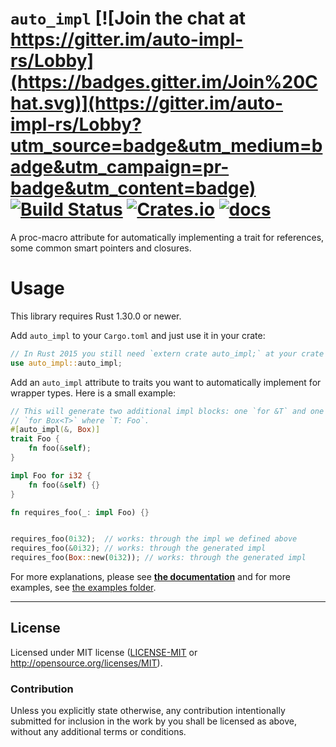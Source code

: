 # `auto_impl` [![Join the chat at https://gitter.im/auto-impl-rs/Lobby](https://badges.gitter.im/Join%20Chat.svg)](https://gitter.im/auto-impl-rs/Lobby?utm_source=badge&utm_medium=badge&utm_campaign=pr-badge&utm_content=badge) [![Build Status](https://travis-ci.org/auto-impl-rs/auto_impl.svg?branch=master)](https://travis-ci.org/auto-impl-rs/auto_impl) [![Crates.io](https://img.shields.io/crates/v/auto_impl.svg)](https://crates.io/crates/auto_impl) [![docs](https://docs.rs/auto_impl/badge.svg)](https://docs.rs/auto_impl)

A proc-macro attribute for automatically implementing a trait for references,
some common smart pointers and closures.

# Usage

This library requires Rust 1.30.0 or newer.

Add `auto_impl` to your `Cargo.toml` and just use it in your crate:

```rust
// In Rust 2015 you still need `extern crate auto_impl;` at your crate root
use auto_impl::auto_impl;
```

Add an `auto_impl` attribute to traits you want to automatically implement for wrapper types. Here is a small example:

```rust
// This will generate two additional impl blocks: one `for &T` and one
// `for Box<T>` where `T: Foo`.
#[auto_impl(&, Box)]
trait Foo {
    fn foo(&self);
}

impl Foo for i32 {
    fn foo(&self) {}
}

fn requires_foo(_: impl Foo) {}


requires_foo(0i32);  // works: through the impl we defined above
requires_foo(&0i32); // works: through the generated impl
requires_foo(Box::new(0i32)); // works: through the generated impl
```

For more explanations, please see [**the documentation**](https://docs.rs/auto_impl) and for more examples, see [the examples folder](https://github.com/auto-impl-rs/auto_impl/tree/master/examples).


---

## License

Licensed under MIT license ([LICENSE-MIT](LICENSE-MIT) or http://opensource.org/licenses/MIT).

### Contribution

Unless you explicitly state otherwise, any contribution intentionally submitted for inclusion in the work by you shall be licensed as above, without any additional terms or conditions.
